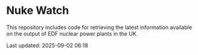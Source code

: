 # Nuke Watch

This repository includes code for retrieving the latest information available on the output of EDF nuclear power plants in the UK.

Last updated: 2025-09-02 06:18